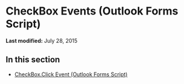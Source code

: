 
# CheckBox Events (Outlook Forms Script)

 **Last modified:** July 28, 2015


## In this section


-  [CheckBox.Click Event (Outlook Forms Script)](186f0164-0d7d-0068-b8ec-2e1bc6e561cd.md)
    
